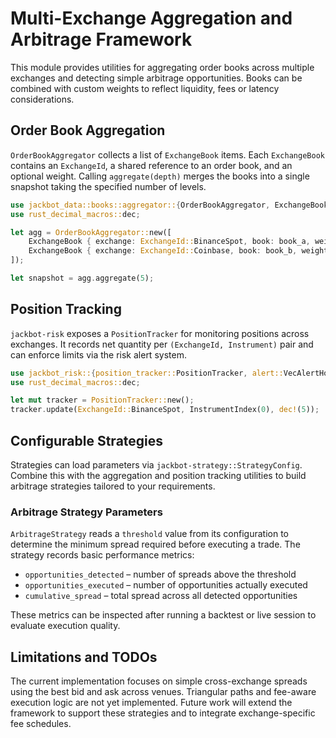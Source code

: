 # Multi-Exchange Aggregation and Arbitrage Framework

This module provides utilities for aggregating order books across multiple exchanges and detecting simple arbitrage opportunities. Books can be combined with custom weights to reflect liquidity, fees or latency considerations.

## Order Book Aggregation

`OrderBookAggregator` collects a list of `ExchangeBook` items. Each `ExchangeBook` contains an `ExchangeId`, a shared reference to an order book, and an optional weight. Calling `aggregate(depth)` merges the books into a single snapshot taking the specified number of levels.

```rust
use jackbot_data::books::aggregator::{OrderBookAggregator, ExchangeBook};
use rust_decimal_macros::dec;

let agg = OrderBookAggregator::new([
    ExchangeBook { exchange: ExchangeId::BinanceSpot, book: book_a, weight: dec!(2) },
    ExchangeBook { exchange: ExchangeId::Coinbase, book: book_b, weight: dec!(1) },
]);

let snapshot = agg.aggregate(5);
```

## Position Tracking

`jackbot-risk` exposes a `PositionTracker` for monitoring positions across exchanges. It records net quantity per `(ExchangeId, Instrument)` pair and can enforce limits via the risk alert system.

```rust
use jackbot_risk::{position_tracker::PositionTracker, alert::VecAlertHook};
use rust_decimal_macros::dec;

let mut tracker = PositionTracker::new();
tracker.update(ExchangeId::BinanceSpot, InstrumentIndex(0), dec!(5));
```

## Configurable Strategies

Strategies can load parameters via `jackbot-strategy::StrategyConfig`. Combine this with the aggregation and position tracking utilities to build arbitrage strategies tailored to your requirements.

### Arbitrage Strategy Parameters

`ArbitrageStrategy` reads a `threshold` value from its configuration to determine the minimum spread required before executing a trade. The strategy records basic performance metrics:

- `opportunities_detected` – number of spreads above the threshold
- `opportunities_executed` – number of opportunities actually executed
- `cumulative_spread` – total spread across all detected opportunities

These metrics can be inspected after running a backtest or live session to evaluate execution quality.

## Limitations and TODOs

The current implementation focuses on simple cross-exchange spreads using the
best bid and ask across venues. Triangular paths and fee-aware execution logic
are not yet implemented. Future work will extend the framework to support these
strategies and to integrate exchange-specific fee schedules.
